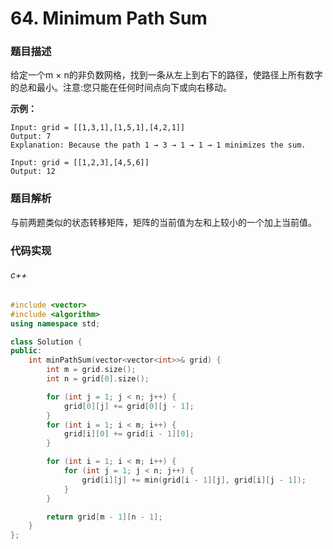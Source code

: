 # 64. Minimum Path Sum

### 题目描述

给定一个m × n的非负数网格，找到一条从左上到右下的路径，使路径上所有数字的总和最小。注意:您只能在任何时间点向下或向右移动。

**示例：**

```
Input: grid = [[1,3,1],[1,5,1],[4,2,1]]
Output: 7
Explanation: Because the path 1 → 3 → 1 → 1 → 1 minimizes the sum.
```

```
Input: grid = [[1,2,3],[4,5,6]]
Output: 12
```

### 题目解析

与前两题类似的状态转移矩阵，矩阵的当前值为左和上较小的一个加上当前值。

### 代码实现

###### c++

```c++
#include <vector>
#include <algorithm>
using namespace std;

class Solution {
public:
    int minPathSum(vector<vector<int>>& grid) {
        int m = grid.size();
        int n = grid[0].size();

        for (int j = 1; j < n; j++) {
            grid[0][j] += grid[0][j - 1];
        }
        for (int i = 1; i < m; i++) {
            grid[i][0] += grid[i - 1][0];
        }

        for (int i = 1; i < m; i++) {
            for (int j = 1; j < n; j++) {
                grid[i][j] += min(grid[i - 1][j], grid[i][j - 1]);
            }
        }

        return grid[m - 1][n - 1];
    }
};
```